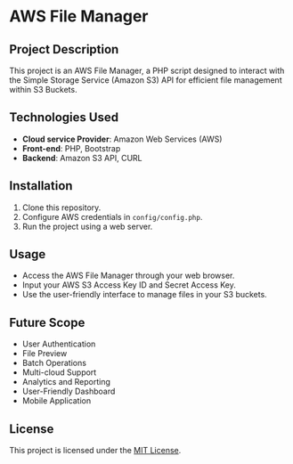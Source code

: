 # AWS File Manager

## Project Description

This project is an AWS File Manager, a PHP script designed to interact with the Simple Storage Service (Amazon S3) API for efficient file management within S3 Buckets.

## Technologies Used

- **Cloud service Provider**: Amazon Web Services (AWS)
- **Front-end**: PHP, Bootstrap
- **Backend**: Amazon S3 API, CURL

## Installation

1. Clone this repository.
2. Configure AWS credentials in `config/config.php`.
3. Run the project using a web server.

## Usage

- Access the AWS File Manager through your web browser.
- Input your AWS S3 Access Key ID and Secret Access Key.
- Use the user-friendly interface to manage files in your S3 buckets.

## Future Scope

- User Authentication
- File Preview
- Batch Operations
- Multi-cloud Support
- Analytics and Reporting
- User-Friendly Dashboard
- Mobile Application

## License

This project is licensed under the [MIT License](LICENSE).
